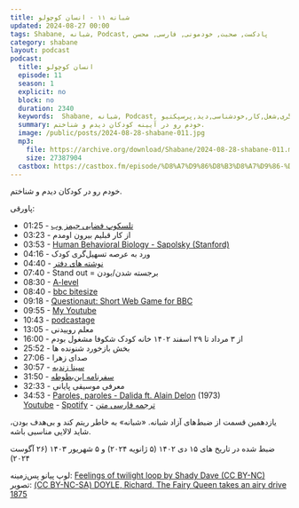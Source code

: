 ```yaml
---
title: شبانه ۱۱ - انسان کوچولو
updated: 2024-08-27 00:00
tags: Shabane, شبانه, Podcast, پادکست, صحبت, خودمونی, فارسی, محسن
category: shabane
layout: podcast
podcast:
  title: انسان کوچولو
  episode: 11
  season: 1
  explicit: no
  block: no
  duration: 2340
  keywords:  Shabane, شبانه, Podcast, پادکست, صحبت, خودمونی,کودک,کودکان,مربی,مربی گری,تسهیل گری,شغل,کار,خودشناسی,دید,پرسپکتیو
  summary: خودم رو در آیینه کودکان دیدم و شناختم.
  image: /public/posts/2024-08-28-shabane-011.jpg
  mp3: 
    file: https://archive.org/download/Shabane/2024-08-28-shabane-011.mp3
    size: 27387904
  castbox: https://castbox.fm/episode/%D8%A7%D9%86%D8%B3%D8%A7%D9%86-%DA%A9%D9%88%DA%86%D9%88%D9%84%D9%88-id2455693-id731234951
---
```

خودم رو در کودکان دیدم و شناختم.

<!--more-->

پاورقی:

* 01:25 - [تلسکوپ فضایی جیمز وب](https://fa.wikipedia.org/wiki/%D8%AA%D9%84%D8%B3%DA%A9%D9%88%D9%BE_%D9%81%D8%B6%D8%A7%DB%8C%DB%8C_%D8%AC%DB%8C%D9%85%D8%B2_%D9%88%D8%A8)
* 03:23 - از کار قبلیم بیرون اومدم
* 03:53 - [Human Behavioral Biology - Sapolsky (Stanford)](https://www.youtube.com/playlist?list=PLqeYp3nxIYpF7dW7qK8OvLsVomHrnYNjD)
* 04:16 - ورد به عرصه تسهیل‌گری کودک
* 04:40 - [نوشته های دفتر](/public/posts/2024-08-28-notebook-page.jpg)
* 07:40 - Stand out = برجسته شدن/بودن
* 08:30 - [A-level](https://en.wikipedia.org/wiki/A-level_(United_Kingdom))
* 08:40 - [bbc bitesize](https://www.bbc.co.uk/bitesize)
* 09:18 - [Questionaut: Short Web Game for BBC](https://amanita-design.net/games/questionaut.html)
* 09:55 - [My Youtube](https://www.youtube.com/@mohsend72)
* 10:43 - [podcastage](https://www.youtube.com/@Podcastage)
* 13:05 - معلم روییدنی
* 16:00 - از ۳ مرداد تا ۲۹ اسفند ۱۴۰۲ خانه کودک شکوفا مشغول بودم
* 25:52 - بخش بازخورد شنونده ها
* 27:06 - صدای زهرا
* 30:57 - [سینا زندیه](https://www.instagram.com/sinaswebz/)
* 31:50 - [سفرنامه ابن‌بطوطه](https://mehsen.ir/buy/rihla)
* 32:33 - معرفی موسیقی پایانی
* 34:53 - [Paroles, paroles - Dalida ft. Alain Delon](https://en.wikipedia.org/wiki/Paroles%2C_paroles) (1973)  
[Youtube](https://www.youtube.com/watch?v=LYAvhujK4nA&list=PLflfic2qZOnFwXMG_kqBzkzPgFyC8EMqy) - 
[Spotify](https://open.spotify.com/track/4VvTGipG8YaF09z0kfGqaD) - 
[ترجمه فارسی متن](https://lyricstranslate.com/en/paroles-paroles-%D8%AD%D8%B1%D9%81%D8%8C%D8%AD%D8%B1%D9%81%D8%8C-%D8%AD%D8%B1%D9%81.html) 

یازدهمین قسمت از ضبط‌های آزاد شبانه. «شبانه» به خاطر ریتم کند و بی‌هدف بودن، شاید لالایی مناسبی باشه.

ضبط شده در تاریخ های ۱۵ دی ۱۴۰۲ (۵ ژانویه ۲۰۲۴)  و ۵ شهریور ۱۴۰۳ (۲۶ آگوست ۲۰۲۴)

لوپ پیانو پس‌زمینه: [Feelings of twilight loop by Shady Dave (CC BY-NC)](https://freesound.org/people/ShadyDave/sounds/333811/)  
تصویر: [(CC BY-NC-SA) DOYLE, Richard. The Fairy Queen takes an airy drive 1875](https://www.flickr.com/photos/halloweenhjb/51354853956/)  
